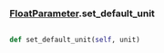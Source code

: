 ### [FloatParameter](FloatParameter.md).set_default_unit

```py

def set_default_unit(self, unit)

```



        

